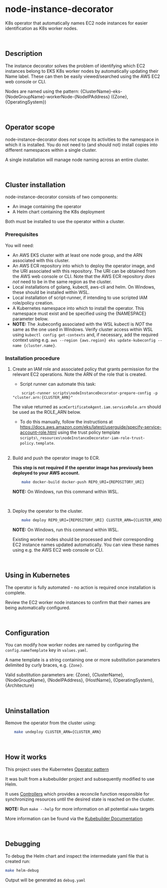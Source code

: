 # node-instance-decorator
K8s operator that automatically names EC2 node instances for easier identification as K8s worker nodes.

<br/>

## Description
The instance decorator solves the problem of identifying which EC2 instances belong to EKS K8s worker nodes by automatically updating their Name label. These can then be easily viewed/searched using the AWS EC2 web console or CLI.

Nodes are named using the pattern:
    {ClusterName}-eks-{NodeGroupName}-workerNode-{NodeIPAddress} ({Zone}, {OperatingSystem})

<br/>

## Operator scope

node-instance-decorator does *not* scope its activities to the namespace in which it is installed. You do not need to (and should not) install copies into different namespaces within a single cluster.

A single installation will manage node naming across an entire cluster. 

<br/>

## Cluster installation

node-instance-decorator consists of two components:
- An image containing the operator
- A Helm chart containing the K8s deployment

Both must be installed to use the operator within a cluster.

### Prerequisites
You will need:
- An AWS EKS cluster with at least one node group, and the ARN associated with this cluster.
- An AWS ECR repository into which to deploy the operator image, and the URI associated with this repository. The URI can be obtained from the AWS web console or CLI. Note that the AWS ECR repository *does not* need to be in the same region as the cluster.
- Local installations of golang, kubectl, aws-cli and helm. On Windows, these should be installed within WSL.
- Local installation of script-runner, if intending to use scripted IAM role/policy creation.
- A Kubernetes namespace into which to install the operator. This namespace must exist and be specified using the {NAMESPACE} parameter below.
- 
    **NOTE:** The .kubeconfig associated with the WSL kubectl is *NOT* the same as the one used in Windows. 
Verify cluster access within WSL using `kubectl config get-contexts` and, if  necessary, add the required context using e.g. `aws --region {aws.region} eks update-kubeconfig --name {cluster.name}`. 

### Installation procedure

1. Create an IAM role and associated policy that grants permission for the relevant EC2 operations. Note the ARN of the role that is created.

   - Script runner can automate this task:
   
    ```
        script-runner scripts\nodeInstanceDecorator-prepare-config -p "cluster.arn:{CLUSTER_ARN}"
    ```
    
    The value returned as `acmCertificateAgent.iam.serviceRole.arn` should be used as the ROLE_ARN below.

   - To do this manually, follow the instructions at https://docs.aws.amazon.com/eks/latest/userguide/specify-service-account-role.html using the trust policy template `scripts\_resources\nodeInstanceDecorator-iam-role-trust-policy.template`.

    <br/>
    
2. Build and push the operator image to ECR. 

    **This step is not required if the operator image has previously been deployed to your AWS account.**
	
    ```sh
        make docker-build docker-push REPO_URI={REPOSITORY_URI}
    ```

    **NOTE:** On Windows, run this command within WSL.
	
    <br/>
    
3. Deploy the operator to the cluster.

    ```sh
        make deploy REPO_URI={REPOSITORY_URI} CLUSTER_ARN={CLUSTER_ARN} ROLE_ARN={ROLE_ARN} NAMESPACE={NAMESPACE}
    ```
    
    **NOTE:** On Windows, run this command within WSL.

    Existing worker nodes should be processed and their corresponding EC2 instance names updated automatically. You can view these names using e.g. the AWS EC2 web  console or CLI.

<br/>

## Using in Kubernetes

The operator is fully automated - no action is required once installation is complete.

Review the EC2 worker node instances to confirm that their names are being automatically configured.

<br/>

## Configuration

You can modify how worker nodes are named by configuring the `config.nameTemplate` key in `values.yaml`.

A name template is a string containing one or more substitution parameters delimited by curly braces, e.g. `{Zone}`.

Valid substitution parameters are: {Zone}, {ClusterName}, {NodeGroupName}, {NodeIPAddress}, {HostName}, {OperatingSystem}, {Architecture}

<br/>

## Uninstallation
Remove the operator from the cluster using:

```sh
    make undeploy CLUSTER_ARN={CLUSTER_ARN}
```

<br/>

## How it works
This project uses the Kubernetes [Operator pattern](https://kubernetes.io/docs/concepts/extend-kubernetes/operator/)

It was built from a kubebuilder project and subsequently modified to use Helm.

It uses [Controllers](https://kubernetes.io/docs/concepts/architecture/controller/) 
which provides a reconcile function responsible for synchronizing resources until the desired state is reached on the cluster.

**NOTE:** Run `make --help` for more information on all potential `make` targets

More information can be found via the [Kubebuilder Documentation](https://book.kubebuilder.io/introduction.html)

<br/>

## Debugging 
To debug the Helm chart and inspect the intermediate yaml file that is created run:

```sh
make helm-debug
```

Output will be generated as `debug.yaml`

